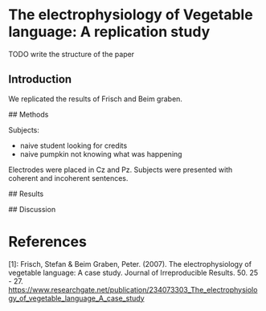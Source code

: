 # The electrophysiology of Vegetable language: A replication study

TODO write the structure of the paper

## Introduction

We replicated the results of Frisch and Beim graben.

## Methods

Subjects:

- naive student looking for credits
- naive pumpkin not knowing what was happening

Electrodes were placed in Cz and Pz.
Subjects were presented with coherent and incoherent sentences.

## Results

## Discussion

# References

[1]: Frisch, Stefan & Beim Graben, Peter. (2007). The electrophysiology of vegetable language: A case study. Journal of Irreproducible Results. 50. 25 - 27. https://www.researchgate.net/publication/234073303_The_electrophysiology_of_vegetable_language_A_case_study
